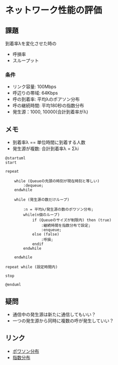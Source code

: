 # ネットワーク性能の評価

## 課題

到着率λを変化させた時の

- 呼損率
- スループット

### 条件

- リンク容量: 100Mbps
- 呼辺りの帯域: 64Kbps
- 呼の到着率: 平均λのポアソン分布
- 呼の継続時間: 平均180秒の指数分布
- 発生源：1000, 10000(合計到着率がλ)

## メモ

- 到着率λ == 単位時間に到着する人数
- 発生源が複数: 合計到着率λ = Σλi

```plantuml
@startuml
start

repeat

    while (Queueの先頭の時刻が現在時刻と等しい)
        :dequeue;
    endwhile

    while (発生源の数だけループ)

        :n = 平均λ/発生源の数のポワソン分布;
        while(n個のループ)
            if (Queueのサイズが制限内) then (true)
                :継続時間を指数分布で設定;
                :enqueue;
            else (false)
                :呼損;
            endif
        endwhile

    endwhile

repeat while (設定時間内)

stop

@enduml
```

## 疑問

- 通信中の発生源は新たに通信してもいい？
- 一つの発生源から同時に複数の呼が発生していい？

## リンク

- [ポワソン分布](https://cpprefjp.github.io/reference/random/poisson_distribution.html)
- [指数分布](https://cpprefjp.github.io/reference/random/exponential_distribution.html)
